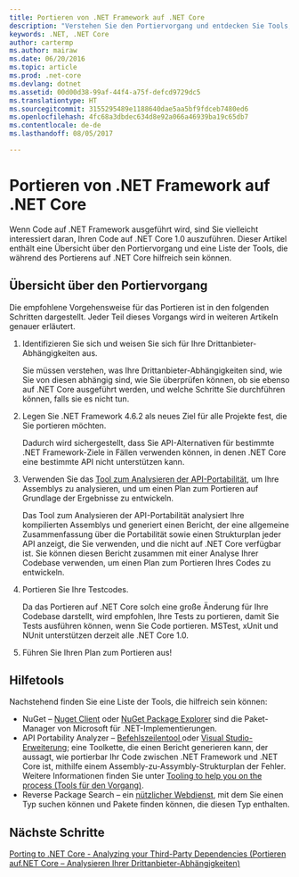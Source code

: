 ```yaml
---
title: Portieren von .NET Framework auf .NET Core
description: "Verstehen Sie den Portiervorgang und entdecken Sie Tools, die Ihnen beim Portieren eines .NET Framework-Projekts zu .NET Core behilflich sein können."
keywords: .NET, .NET Core
author: cartermp
ms.author: mairaw
ms.date: 06/20/2016
ms.topic: article
ms.prod: .net-core
ms.devlang: dotnet
ms.assetid: 00d00d38-99af-44f4-a75f-defcd9729dc5
ms.translationtype: HT
ms.sourcegitcommit: 3155295489e1188640dae5aa5bf9fdceb7480ed6
ms.openlocfilehash: 4fc68a3dbdec634d8e92a066a46939ba19c65db7
ms.contentlocale: de-de
ms.lasthandoff: 08/05/2017

---
```


# <a name="porting-to-net-core-from-net-framework"></a>Portieren von .NET Framework auf .NET Core

Wenn Code auf .NET Framework ausgeführt wird, sind Sie vielleicht interessiert daran, Ihren Code auf .NET Core 1.0 auszuführen.  Dieser Artikel enthält eine Übersicht über den Portiervorgang und eine Liste der Tools, die während des Portierens auf .NET Core hilfreich sein können.

## <a name="overview-of-the-porting-process"></a>Übersicht über den Portiervorgang

Die empfohlene Vorgehensweise für das Portieren ist in den folgenden Schritten dargestellt.  Jeder Teil dieses Vorgangs wird in weiteren Artikeln genauer erläutert.

1. Identifizieren Sie sich und weisen Sie sich für Ihre Drittanbieter-Abhängigkeiten aus.

   Sie müssen verstehen, was Ihre Drittanbieter-Abhängigkeiten sind, wie Sie von diesen abhängig sind, wie Sie überprüfen können, ob sie ebenso auf .NET Core ausgeführt werden, und welche Schritte Sie durchführen können, falls sie es nicht tun.
   
2. Legen Sie .NET Framework 4.6.2 als neues Ziel für alle Projekte fest, die Sie portieren möchten.

   Dadurch wird sichergestellt, dass Sie API-Alternativen für bestimmte .NET Framework-Ziele in Fällen verwenden können, in denen .NET Core eine bestimmte API nicht unterstützen kann.
   
3. Verwenden Sie das [Tool zum Analysieren der API-Portabilität](https://github.com/Microsoft/dotnet-apiport/), um Ihre Assemblys zu analysieren, und um einen Plan zum Portieren auf Grundlage der Ergebnisse zu entwickeln.

   Das Tool zum Analysieren der API-Portabilität analysiert Ihre kompilierten Assemblys und generiert einen Bericht, der eine allgemeine Zusammenfassung über die Portabilität sowie einen Strukturplan jeder API anzeigt, die Sie verwenden, und die nicht auf .NET Core verfügbar ist.  Sie können diesen Bericht zusammen mit einer Analyse Ihrer Codebase verwenden, um einen Plan zum Portieren Ihres Codes zu entwickeln.
   
4. Portieren Sie Ihre Testcodes.

   Da das Portieren auf .NET Core solch eine große Änderung für Ihre Codebase darstellt, wird empfohlen, Ihre Tests zu portieren, damit Sie Tests ausführen können, wenn Sie Code portieren.  MSTest, xUnit und NUnit unterstützen derzeit alle .NET Core 1.0.
   
6. Führen Sie Ihren Plan zum Portieren aus!

## <a name="tools-to-help"></a>Hilfetools

Nachstehend finden Sie eine Liste der Tools, die hilfreich sein können:

* NuGet – [Nuget Client](https://dist.nuget.org/index.html) oder [NuGet Package Explorer](https://github.com/NuGetPackageExplorer/NuGetPackageExplorer) sind die Paket-Manager von Microsoft für .NET-Implementierungen.
* API Portability Analyzer – [Befehlszeilentool ](https://github.com/Microsoft/dotnet-apiport/releases) oder [Visual Studio-Erweiterung](https://visualstudiogallery.msdn.microsoft.com/1177943e-cfb7-4822-a8a6-e56c7905292b); eine Toolkette, die einen Bericht generieren kann, der aussagt, wie portierbar Ihr Code zwischen .NET Framework und .NET Core ist, mithilfe einem Assembly-zu-Assymbly-Strukturplan der Fehler.  Weitere Informationen finden Sie unter [Tooling to help you on the process (Tools für den Vorgang)](https://github.com/Microsoft/dotnet-apiport/blob/master/docs/HowTo/).
* Reverse Package Search – ein [nützlicher Webdienst](https://packagesearch.azurewebsites.net), mit dem Sie einen Typ suchen können und Pakete finden können, die diesen Typ enthalten.

## <a name="next-steps"></a>Nächste Schritte

[Porting to .NET Core - Analyzing your Third-Party Dependencies (Portieren auf.NET Core – Analysieren Ihrer Drittanbieter-Abhängigkeiten)](third-party-deps.md)
   

